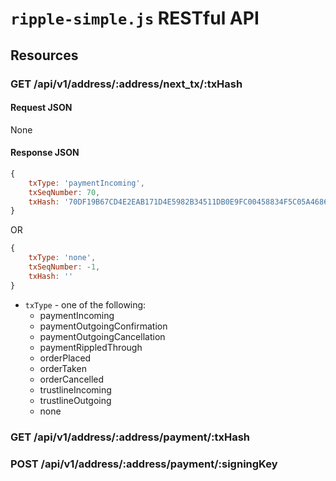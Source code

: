 # `ripple-simple.js` RESTful API

## Resources

### GET /api/v1/address/:address/next_tx/:txHash

#### Request JSON

None

#### Response JSON

```js
{
	txType: 'paymentIncoming',
	txSeqNumber: 70,
	txHash: '70DF19B67CD4E2EAB171D4E5982B34511DB0E9FC00458834F5C05A4686597F4E'
}
```
OR
```js
{
	txType: 'none',
	txSeqNumber: -1,
	txHash: ''
}
```

* `txType` - one of the following:
	+ paymentIncoming
	+ paymentOutgoingConfirmation
	+ paymentOutgoingCancellation
	+ paymentRippledThrough
	+ orderPlaced
	+ orderTaken
	+ orderCancelled
	+ trustlineIncoming
	+ trustlineOutgoing
	+ none

### GET /api/v1/address/:address/payment/:txHash

### POST /api/v1/address/:address/payment/:signingKey